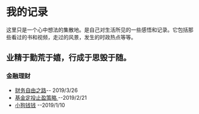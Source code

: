 # 我的记录

这里只是一个心中想法的集散地。是自己对生活所见的一些感悟和记录。它包括那些看过的书和视频，走过的风景，发生的时政热点等等。

## 业精于勤荒于嬉，行成于思毁于随。

### 金融理财

- [财务自由之路]()-- 2019/3/26
- [ 基金定投止盈策略 ](https://github.com/huangyuanzhen/myWriting/edit/master/%E5%9F%BA%E9%87%91%E5%AE%9A%E6%8A%95%E6%AD%A2%E7%9B%88%E7%AD%96%E7%95%A5.md)  --2019/2/21
- [小狗钱钱](https://github.com/huangyuanzhen/myWriting/blob/master/%E5%B0%8F%E7%8B%97%E9%92%B1%E9%92%B1.md) --2019/1/10


